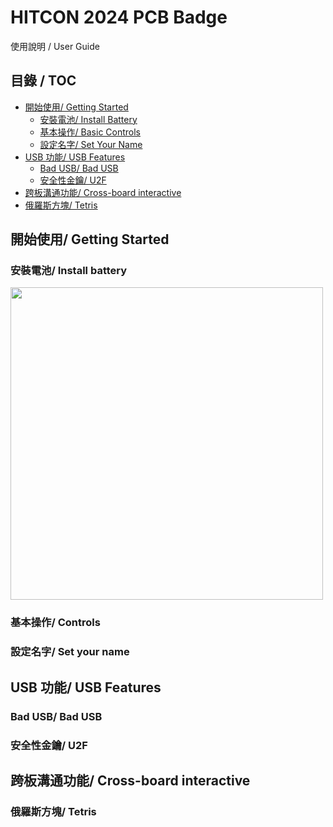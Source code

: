 # HITCON 2024 PCB Badge
使用說明 / User Guide

## 目錄 / TOC
- [開始使用/ Getting Started](#開始使用-getting-started)
  - [安裝電池/ Install Battery](#安裝電池-install-battery)
  - [基本操作/ Basic Controls](#基本操作-controls)
  - [設定名字/ Set Your Name](#設定名字-set-your-name)
- [USB 功能/ USB Features](#usb-功能-usb-features)
  - [Bad USB/ Bad USB](#bad-usb-bad-usb)
  - [安全性金鑰/ U2F](#安全性金鑰-u2f)
- [跨板溝通功能/ Cross-board interactive](#跨板溝通功能-cross-board-interactive)
- [俄羅斯方塊/ Tetris](#俄羅斯方塊-tetris)

## 開始使用/ Getting Started

### 安裝電池/ Install battery

<img src='https://github.com/justinlin099/pcb.hitcon.org/assets/61717681/ea6f2602-2be0-4f2d-810c-713632240940' width="500"/>


### 基本操作/ Controls

### 設定名字/ Set your name

## USB 功能/ USB Features

### Bad USB/ Bad USB

### 安全性金鑰/ U2F

## 跨板溝通功能/ Cross-board interactive

### 俄羅斯方塊/ Tetris
